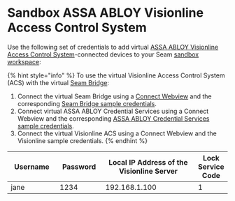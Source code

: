 # Sandbox ASSA ABLOY Visionline Access Control System

Use the following set of credentials to add virtual [ASSA ABLOY Visionline Access Control System](../assa-abloy-visionline-access-control-system-in-development/)-connected devices to your Seam [sandbox workspace](../../core-concepts/workspaces/#sandbox-workspaces):

{% hint style="info" %}
To use the virtual Visionline Access Control System (ACS) with the virtual [Seam Bridge](../../products/seam-bridge-in-development.md):&#x20;

1. Connect the virtual Seam Bridge using a [Connect Webview](../../core-concepts/connect-webviews/) and the corresponding [Seam Bridge sample credentials](seam-bridge-sample-data.md).
2. Connect virtual ASSA ABLOY Credential Services using a Connect Webview and the corresponding [ASSA ABLOY Credential Services sample credentials](assa-abloy-credential-service-sample-data.md).
3. Connect the virtual Visionline ACS using a Connect Webview and the Visionline sample credentials.&#x20;
{% endhint %}

<table><thead><tr><th width="123">Username</th><th width="109">Password</th><th width="334">Local IP Address of the Visionline Server</th><th>Lock Service Code</th></tr></thead><tbody><tr><td>jane</td><td>1234</td><td>192.168.1.100</td><td>1</td></tr></tbody></table>
